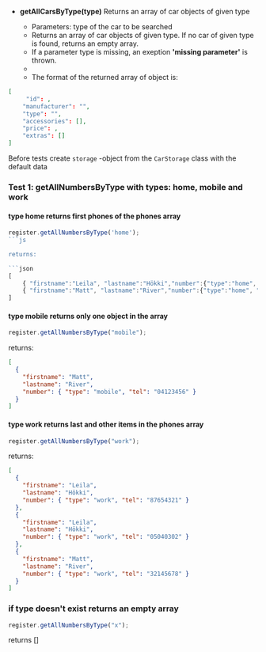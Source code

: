 - **getAllCarsByType(type)**
  Returns an array of car objects of given type

  - Parameters: type of the car to be searched
  - Returns an array of car objects of given type. If no car of given type is found, returns an empty array.
  - If a parameter type is missing, an exeption **'missing parameter'** is thrown.
  -
  - The format of the returned array of object is:

```json
[
     "id": ,
    "manufacturer": "",
    "type": "",
    "accessories": [],
    "price": ,
    "extras": []
]
```

Before tests create `storage` -object from the `CarStorage` class with the default data

### Test 1: getAllNumbersByType with types: home, mobile and work

#### type home returns first phones of the phones array

````js
register.getAllNumbersByType('home');
```js

returns:

```json
[
    { "firstname":"Leila", "lastname":"Hökki","number":{"type":"home", "tel":"12345678"}},
    { "firstname":"Matt", "lastname":"River","number":{"type":"home", "tel":"56789012"}}
]
````

#### type mobile returns only one object in the array

```js
register.getAllNumbersByType("mobile");
```

returns:

```json
[
  {
    "firstname": "Matt",
    "lastname": "River",
    "number": { "type": "mobile", "tel": "04123456" }
  }
]
```

#### type work returns last and other items in the phones array

```js
register.getAllNumbersByType("work");
```

returns:

```json
[
  {
    "firstname": "Leila",
    "lastname": "Hökki",
    "number": { "type": "work", "tel": "87654321" }
  },
  {
    "firstname": "Leila",
    "lastname": "Hökki",
    "number": { "type": "work", "tel": "05040302" }
  },
  {
    "firstname": "Matt",
    "lastname": "River",
    "number": { "type": "work", "tel": "32145678" }
  }
]
```

### if type doesn't exist returns an empty array

```js
register.getAllNumbersByType("x");
```

returns []
